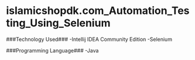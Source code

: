 # islamicshopdk.com_Automation_Testing_Using_Selenium
###Technology Used###
-Intellij IDEA Community Edition
-Selenium

###Programming Language###
-Java

